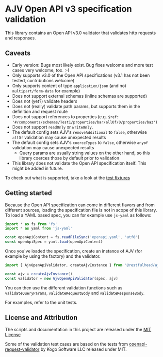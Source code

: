 # AJV Open API v3 specification validation

This library contains an Open API v3.0 validator that validates http requests and responses.

## Caveats

* Early version: Bugs most likely exist. Bug fixes welcome and more test cases very welcome, too. :-)
* Only supports v3.0 of the Open API specifications (v3.1 has not been tested, contributions welcome)
* Only supports content of type `application/json` (and not `multipart/form-data` for example)
* Does not support external schemas (inline schemas are supported)
* Does not (yet?) validate headers
* Does not (really) validate path params, but supports them in the definition and request route
* Does not support references to properties (e.g. `$ref: '#/components/schemas/Test1/properties/bar/allOf/0/properties/baz'`)
* Does not support `readOnly` or `writeOnly`.
* The default config sets AJV's `removeAdditional` to `false`, otherwise `allOf` validation may cause unexpected results
* The default config sets AJV's `coerceTypes` to `false`, otherwise `anyof` validation may cause unexpected results
  * Query params are usually string values on the other hand, so this library coerces those by default prior to validation
* This library does not validate the Open API specification itself. This might be added in future.

To check out what is supported, take a look at the [test fixtures](./test/fixtures/)

## Getting started

Because the Open API specification can come in different flavors and from different sources, loading the specification file is not in scope
of this library. To load a YAML based spec, you can for example use `js-yaml` as follows:

```typescript
import * as fs from 'fs'
import * as yaml from 'js-yaml'

const openApiContent = fs.readFileSync('openapi.yaml', 'utf8')
const openApiSpec = yaml.load(openApiContent)
```

Once you've loaded the specification, create an instance of AJV (for example by using the factory) and the validator.

```typescript
import { AjvOpenApiValidator, createAjvInstance } from '@restfulhead/ajv-openapi-request-response-validator'

const ajv = createAjvInstance()
const validator = new AjvOpenApiValidator(spec, ajv)
```

You can then use the different validation functions such as `validateQueryParams`, `validateRequestBody` and `validateResponseBody`.

For examples, refer to the unit tests.

## License and Attribution

The scripts and documentation in this project are released under the [MIT License](LICENSE)

Some of the validation test cases are based on the tests from [openapi-request-validator](`https://github.com/kogosoftwarellc/open-api/tree/main/packages/openapi-request-validator`) by Kogo Software LLC released under MIT.